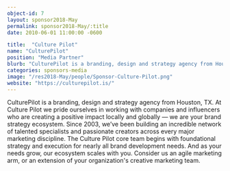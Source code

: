 ```yaml
---
object-id: 7
layout: sponsor2018-May
permalink: sponsor2018-May/:title
date: 2010-06-01 11:00:00 -0600

title:  "Culture Pilot"
name: "CulturePilot"
position: "Media Partner"
blurb: "CulturePilot is a branding, design and strategy agency from Houston, TX."
categories: sponsors-media
image: "/res2018-May/people/Sponsor-Culture-Pilot.png"
website: "https://culturepilot.is/"
---
```


CulturePilot is a branding, design and strategy agency from Houston, TX. At Culture Pilot we pride ourselves in working with companies and influencers who are creating a positive impact locally and globally — we are your brand strategy ecosystem. Since 2003, we’ve been building an incredible network of talented specialists and passionate creators across every major marketing discipline. The Culture Pilot core team begins with foundational strategy and execution for nearly all brand development needs. And as your needs grow, our ecosystem scales with you. Consider us an agile marketing arm, or an extension of your organization's creative marketing team.

